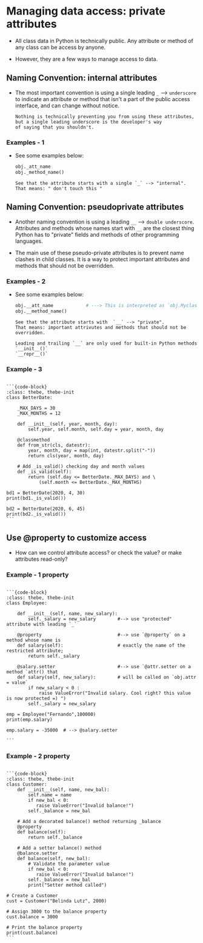 # Managing data access: private attributes

+ All class data in Python is technically public. Any attribute or method of any class can 
be access by anyone.

+ However, they are a few ways to manage access to data.

## Naming Convention: internal attributes

+ The most important convention is using a single leading `_` --> `underscore`  to indicate an attribute or method
that isn't a part of the public access interface, and can change without notice.

    ```{attention}
    Nothing is technically preventing you from using these attributes, but a single leading underscore is the developer's way
    of saying that you shouldn't. 
    ```

### Examples - 1

+ See some examples below:
    
    ```python
    obj._att_name
    obj._method_name()
    ```

    ```{note}
    See that the attribute starts with a single `_` --> "internal". 
    That means: " don't touch this "
    ```

## Naming Convention: pseudoprivate attributes

+ Another naming convention is using a leading `__` --> `double underscore`. Attributes and methods whose names start
with `__` are the closest thing Python has to "private" fields and methods of other programming languages.

+ The main use of these pseudo-private attributes is to prevent name clashes in child classes. It is a way to protect
important attributes and methods that should not be overridden.

### Examples - 2

+ See some examples below:

    ```python
    obj.__att_name            # ---> This is interpreted as `obj.Myclass__attr_name`
    obj.__method_name()
    ```

    ```{note}
    See that the attribute starts with  `__` --> "private". 
    That means: important attrivutes and methods that should not be overridden. 
    ```
  
    ```{warning}
    Leading and trailing `__` are only used for built-in Python methods
    `__init__()`
    `__repr__()`
    ```


### Example - 3

```{thebe-button} 
```

````{container} thebe
```{code-block}
:class: thebe, thebe-init
class BetterDate:

    _MAX_DAYS = 30
    _MAX_MONTHS = 12
    
    def __init__(self, year, month, day):
        self.year, self.month, self.day = year, month, day
        
    @classmethod
    def from_str(cls, datestr):
        year, month, day = map(int, datestr.split("-"))
        return cls(year, month, day)
        
    # Add _is_valid() checking day and month values
    def _is_valid(self):
        return (self.day <= BetterDate._MAX_DAYS) and \
            (self.month <= BetterDate._MAX_MONTHS)
        
bd1 = BetterDate(2020, 4, 30)
print(bd1._is_valid())

bd2 = BetterDate(2020, 6, 45)
print(bd2._is_valid())
```
````

## Use @property to customize access

+ How can we control attribute access? or check the value? or make attributes read-only?


### Example - 1 property
```{thebe-button} 
```

````{container} thebe
```{code-block}
:class: thebe, thebe-init
class Employee:

    def __init__(self, name, new_salary):
        self._salary = new_salary        #--> use "protected" attribute with leading `_` 
    
    @property                            #--> use `@property` on a method whose name is   
    def salary(self):                    # exactly the name of the restricted attribute;
        return self._salary       

    @salary.setter                       #--> use `@attr.setter on a method `attr() that
    def salary(self, new_salary):        # will be called on `obj.attr = value`
        if new_salary < 0 :
            raise ValueError("Invalid salary. Cool right? this value is now protected =) ")
        self._salary = new_salary
        
emp = Employee("Fernando",100000)
print(emp.salary)

emp.salary = -35000  # --> @salary.setter

```
````


### Example - 2 property


```{thebe-button} 
```

````{container} thebe
```{code-block}
:class: thebe, thebe-init
class Customer:
    def __init__(self, name, new_bal):
        self.name = name
        if new_bal < 0:
           raise ValueError("Invalid balance!")
        self._balance = new_bal  

    # Add a decorated balance() method returning _balance        
    @property
    def balance(self):
        return self._balance

    # Add a setter balance() method
    @balance.setter
    def balance(self, new_bal):
        # Validate the parameter value
        if new_bal < 0:
           raise ValueError("Invalid balance!")
        self._balance = new_bal
        print("Setter method called")

# Create a Customer        
cust = Customer("Belinda Lutz", 2000)

# Assign 3000 to the balance property
cust.balance = 3000

# Print the balance property
print(cust.balance)
```
````
